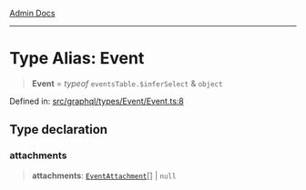 [Admin Docs](/)

***

# Type Alias: Event

> **Event** = *typeof* `eventsTable.$inferSelect` & `object`

Defined in: [src/graphql/types/Event/Event.ts:8](https://github.com/PurnenduMIshra129th/talawa-api/blob/4d9be178e903c8bd2778a802379c92eee9a2afdf/src/graphql/types/Event/Event.ts#L8)

## Type declaration

### attachments

> **attachments**: [`EventAttachment`](../../../EventAttachment/EventAttachment/type-aliases/EventAttachment.md)[] \| `null`
